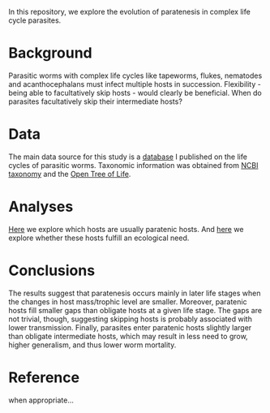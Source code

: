 In this repository, we explore the evolution of paratenesis in complex life cycle parasites.

# Background

Parasitic worms with complex life cycles like tapeworms, flukes, nematodes and acanthocephalans must infect multiple hosts in succession. Flexibility - being able to facultatively skip hosts - would clearly be beneficial. When do parasites facultatively skip their intermediate hosts?

# Data

The main data source for this study is a [database](https://esajournals.onlinelibrary.wiley.com/doi/full/10.1002/ecy.1680) I published on the life cycles of parasitic worms. Taxonomic information was obtained from [NCBI taxonomy](https://www.ncbi.nlm.nih.gov/taxonomy) and the [Open Tree of Life](https://tree.opentreeoflife.org/).

# Analyses

[Here](analyses/paratenics_in_lcs.md) we explore which hosts are usually paratenic hosts. And [here](analyses/paratenics_as_bridges.md) we explore whether these hosts fulfill an ecological need.

# Conclusions

The results suggest that paratenesis occurs mainly in later life stages when the changes in host mass/trophic level are smaller. Moreover, paratenic hosts fill smaller gaps than obligate hosts at a given life stage. The gaps are not trivial, though, suggesting skipping hosts is probably associated with lower transmission. Finally, parasites enter paratenic hosts slightly larger than obligate intermediate hosts, which may result in less need to grow, higher generalism, and thus lower worm mortality.

# Reference

when appropriate...